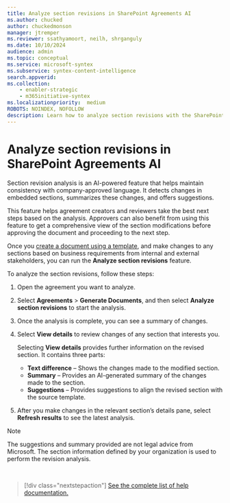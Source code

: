 ```yaml
---
title: Analyze section revisions in SharePoint Agreements AI
ms.author: chucked
author: chuckedmonson
manager: jtremper
ms.reviewer: ssathyamoort, neilh, shrganguly
ms.date: 10/10/2024
audience: admin
ms.topic: conceptual
ms.service: microsoft-syntex
ms.subservice: syntex-content-intelligence
search.appverid: 
ms.collection: 
    - enabler-strategic
    - m365initiative-syntex
ms.localizationpriority:  medium
ROBOTS: NOINDEX, NOFOLLOW
description: Learn how to analyze section revisions with the SharePoint Agreements AI solution.
---
```


# Analyze section revisions in SharePoint Agreements AI

Section revision analysis is an AI-powered feature that helps maintain consistency with company-approved language. It detects changes in embedded sections, summarizes these changes, and offers suggestions.

This feature helps agreement creators and reviewers take the best next steps based on the analysis. Approvers can also benefit from using this feature to get a comprehensive view of the section modifications before approving the document and proceeding to the next step.

Once you [create a document using a template](agreements-create-template.md), and make changes to any sections based on business requirements from internal and external stakeholders, you can run the **Analyze section revisions** feature.

To analyze the section revisions, follow these steps:

1. Open the agreement you want to analyze.

2. Select **Agreements** > **Generate Documents**, and then select **Analyze section revisions** to start the analysis.

3. Once the analysis is complete, you can see a summary of changes. 

4. Select **View details** to review changes of any section that interests you.

    Selecting **View details** provides further information on the revised section. It contains three parts:

    - **Text difference** – Shows the changes made to the modified section.
    - **Summary** – Provides an AI-generated summary of the changes made to the section.
    - **Suggestions** – Provides suggestions to align the revised section with the source template.

6. After you make changes in the relevant section’s details pane, select **Refresh results** to see the latest analysis.

> [!NOTE]
>The suggestions and summary provided are not legal advice from Microsoft. The section information defined by your organization is used to perform the revision analysis.

<br>

> [!div class="nextstepaction"]
> [See the complete list of help documentation.](agreements-overview.md#help-documentation)
